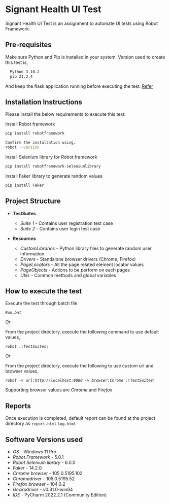 # Signant Health UI Test
Signant Health UI Test is an assignment to automate UI tests using Robot Framework.

## Pre-requisites
Make sure Python and Pip is installed in your system.
Version used to create this test is,
```bash
  Python 3.10.2
  pip 21.2.4
```
And keep the flask application running before executing the test. [Refer](https://github.com/sh-rdtaci/Flasky)
## Installation Instructions
Please install the below requirements to execute this test.

Install Robot framework
```bash
pip install robotframework

Confirm the installation using,
robot --version
```
Install Selenium library for Robot framework
```bash
pip install robotframework-seleniumlibrary
```
Install Faker library to generate random values
```bash
pip install Faker
```

## Project Structure
* **TestSuites**
  * *Suite 1* - Contains user registration test case
  * *Suite 2* - Contains user login test case

* **Resources**
  * *CustomLibraries* - Python library files to generate random user information
  * *Drivers*         - Standalone browser drivers (Chrome, Firefox)
  * *PageLocators*    - All the page related element locator values
  * *PageObjects*     - Actions to be perform on each pages
  * *Utils*           - Common methods and global variables
  
## How to execute the test
Execute the test through batch file 

*`Run.bat`*

*Or*

From the project directory, execute the following command to use default values,

*`robot .\TestSuites\`*
  
*Or*

From the project directory, execute the following to use custom url and browser values,

*`robot -v url:http://localhost:8080 -v browser:Chrome .\TestSuites\`*

Supporting browser values are *Chrome* and *Firefox*

## Reports
Once execution is completed, default report can be found at the project directory as `report.html` `log.html`

## Software Versions used

* *OS*  - Windows 11 Pro
* *Robot Framework* - 5.0.1
* *Robot Selenium library*  - 6.0.0
* *Faker* - 14.2.0
* *Chrome browser*  - 105.0.5195.102
* *Chromedriver* - 105.0.5195.52
* *Firefox browser* - 104.0.2
* *Geckodriver* - v0.31.0-win64
* *IDE* - PyCharm 2022.2.1 (Community Edition)

